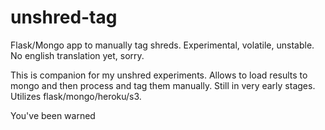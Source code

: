 unshred-tag
===========

Flask/Mongo app to manually tag shreds. Experimental, volatile, unstable. No english translation yet, sorry.

This is companion for my unshred experiments. Allows to load results to mongo and then process and tag them manually.
Still in very early stages. Utilizes flask/mongo/heroku/s3.

You've been warned
